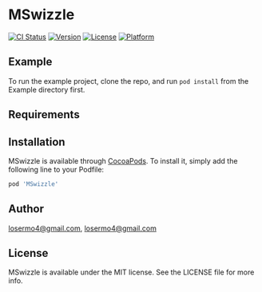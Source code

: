 # MSwizzle

[![CI Status](https://img.shields.io/travis/losermo4@gmail.com/MSwizzle.svg?style=flat)](https://travis-ci.org/losermo4@gmail.com/MSwizzle)
[![Version](https://img.shields.io/cocoapods/v/MSwizzle.svg?style=flat)](https://cocoapods.org/pods/MSwizzle)
[![License](https://img.shields.io/cocoapods/l/MSwizzle.svg?style=flat)](https://cocoapods.org/pods/MSwizzle)
[![Platform](https://img.shields.io/cocoapods/p/MSwizzle.svg?style=flat)](https://cocoapods.org/pods/MSwizzle)

## Example

To run the example project, clone the repo, and run `pod install` from the Example directory first.

## Requirements

## Installation

MSwizzle is available through [CocoaPods](https://cocoapods.org). To install
it, simply add the following line to your Podfile:

```ruby
pod 'MSwizzle'
```

## Author

losermo4@gmail.com, losermo4@gmail.com

## License

MSwizzle is available under the MIT license. See the LICENSE file for more info.
